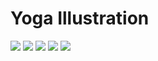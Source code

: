# Yoga Illustration
 
![](illustration_1.png)
![](illustration_2.png)
![](illustration_3.png)
![](illustration_4.png)
![](illustration_5.png)
